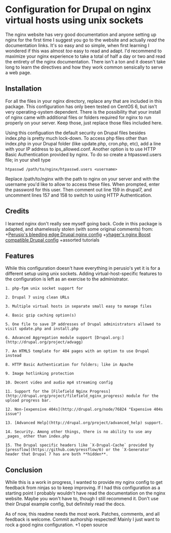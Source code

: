 Configuration for Drupal on nginx virtual hosts using unix sockets
================================

The nginx website has very good documentation and anyone setting up nginx for the first time I suggest you go to the website and actually *read* the documentation links. It's so easy and so simple, when first learning I wondered if this was almost *too* easy to read and adapt. I'd recommend to maximize your nginx experience to take a total of half a day or two and read the entirety of the nginx documentation. There isn't a ton and it doesn't take long to learn the directives and how they work common sensically to serve a web page.

## Installation

For all the files in your nginx directory, replace any that are included in this package. This configuration has only been tested on CentOS 6, but isn't very operating-system dependent. There is the possibility that your install of nginx came with additional files or folders required for nginx to run properly on your server. Keep those, just replace those files included here.

Using this configuation the default security on Drupal files besides index.php is pretty much lock-down. To access php files other than index.php in your Drupal folder (like update.php, cron.php, etc), add a line with your IP address to ips_allowed.conf. Another option is to use HTTP Basic Authentication provided by nginx. To do so create a htpasswd.users file; in your shell type
	
	htpasswd /path/to/nginx/htpasswd.users <username>

Replace /path/to/nginx with the path to nginx on your server and <username> with the username you'd like to allow to access these files. When prompted, enter the password for this user. Then comment out line 159 in drupal7, and uncomment lines 157 and 158 to switch to using HTTP Authentication.

## Credits

I learned nginx don't really see myself going back. Code in this package is adapted, and shamelessly stolen (with some original comments) from:
+[Perusio's bleeding edge Drupal nginx config](https://github.com/perusio/drupal-with-nginx)
+[yhager's nginx Boost compatible Drupal config](https://github.com/yhager/nginx_drupal)
+assorted tutorials

## Features
While this configuration doesn't have everything in perusio's yet it is for a different setup using unix sockets. Adding virtual-host-specific features to the configuration is left as an exercise to the administrator.

	1. php-fpm unix socket support for
	
	2. Drupal 7 using clean URLs
	
	3. Multiple virtual hosts in separate small easy to manage files
	
	4. Basic gzip caching option(s)
	
	5. One file to save IP addresses of Drupal administrators allowed to visit update.php and install.php
	
	6. Advanced Aggregation module support [Drupal.org:](http://drupal.org/project/advagg)
	
	7. An HTML5 template for 404 pages with an option to use Drupal instead
	
	8. HTTP Basic Authentication for folders; like in Apache
	
	9. Image hotlinking protection
	
	10. Decent video and audio mp4 streaming config
	
	11. Support for the [Filefield Nginx Progress](http://drupal.org/project/filefield_nginx_progress) module for the upload progress bar.
	
	12. Non-[expensive 404s](http://drupal.org/node/76824 "Expensive 404s issue")
	
	13. [Advanced Help](http://drupal.org/project/advanced_help) support.
	
	14. Security. Among other things, there is no ability to use any _pages_ other than index.php
	
	15. The Drupal specific headers like `X-Drupal-Cache` provided by [pressflow](https://github.com/pressflow/6) or the `X-Generator`
	header that Drupal 7 has are both **hidden**.

## Conclusion
While this is a work in progress, I wanted to provide my nginx config to get feedback from ninjas so to keep improving. If I had this configuration as a starting point I probably wouldn't have read the documentation on the nginx website. Maybe you won't have to, though I still recommend it. Don't use their Drupal example config, but definitely read the docs.

As of now, this readme needs the most work. Patches, comments, and all feedback is welcome. Commit authorship respected! Mainly I just want to rock a good nginx configuration. +1 open source